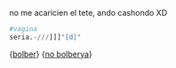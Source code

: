 no me acaricien el tete, ando cashondo XD

```py
#vagina
seria.-///]]]"[d]"
```

{[bolber](index.md)} {[no bolberya](asdsagsd.md)}